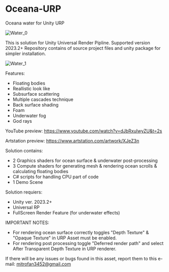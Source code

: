 # Oceana-URP
Oceana water for Unity URP

![Water_0](https://github.com/user-attachments/assets/425f320e-af3d-4391-8b01-8b737c15302a)

This is solution for Unity Universal Render Pipline. Supported version 2023.2+
Repository contains of source project files and unity package for simpler installation.

![Water_1](https://github.com/user-attachments/assets/94db5237-4c6b-4ef9-a4bf-bc3753aed8b3)

Features:
- Floating bodies
- Reallistic look like
- Subsurface scattering
- Multiple cascades technique
- Back surface shading
- Foam
- Underwater fog
- God rays

YouTube preview: https://www.youtube.com/watch?v=dJbRxulwyZU&t=2s

Artstation preview: https://www.artstation.com/artwork/XJeZ3n

Solution contains:
- 2 Graphics shaders for ocean surface & underwater post-processing
- 3 Compute shaders for generating mesh & rendering ocean scrolls & calculating floating bodies
- C# scripts for handling CPU part of code
- 1 Demo Scene

Solution requiers:
- Unity ver. 2023.2+
- Universal RP
- FullScreen Render Feature (for underwater effects)

IMPORTANT NOTES: 
- For rendering ocean surface correctly toggles "Depth Texture" & "Opaque Texture" in URP Asset must be enabled.
- For rendering post processing toggle "Deferred render path" and select After Transparent Depth Texture in URP renderer.

If there will be any issues or bugs found in this asset, report them to this e-mail: mitrofan3452@gmail.com
